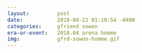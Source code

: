 ```yaml
---
layout:         post
date:           2018-04-22 01:10:54 -0400
categories:     gfriend sowon
era-or-event:   2018.04 arena homme
img:            gfrd-sowon-homme.gif
---
```

